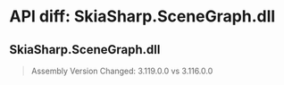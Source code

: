 # API diff: SkiaSharp.SceneGraph.dll

## SkiaSharp.SceneGraph.dll

> Assembly Version Changed: 3.119.0.0 vs 3.116.0.0

